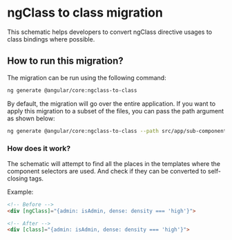 
# ngClass to class migration
This schematic helps developers to convert ngClass directive usages to class bindings where possible.

## How to run this migration?
The migration can be run using the following command:

```bash
ng generate @angular/core:ngclass-to-class
```

By default, the migration will go over the entire application. If you want to apply this migration to a subset of the files, you can pass the path argument as shown below:

```bash
ng generate @angular/core:ngclass-to-class --path src/app/sub-component
```

### How does it work?
The schematic will attempt to find all the places in the templates where the component selectors are used. And check if they can be converted to self-closing tags.

Example:

```html
<!-- Before -->
<div [ngClass]="{admin: isAdmin, dense: density === 'high'}">

<!-- After -->
<div [class]="{admin: isAdmin, dense: density === 'high'}">
```